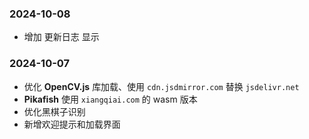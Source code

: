 ### 2024-10-08
- 增加 更新日志 显示

### 2024-10-07
- 优化 **OpenCV.js** 库加载、使用 `cdn.jsdmirror.com` 替换 `jsdelivr.net`
- **Pikafish** 使用 `xiangqiai.com` 的 wasm 版本
- 优化黑棋子识别
- 新增欢迎提示和加载界面
